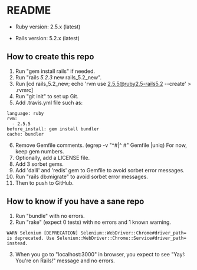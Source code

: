 # README

* Ruby version: 2.5.x (latest)

* Rails version: 5.2.x (latest)

## How to create this repo

 1. Run "gem install rails" if needed.
 2. Run "rails _5.2.3_ new rails_5.2_new".
 3. Run [cd rails_5.2_new; echo 'rvm use 2.5.5@ruby2.5-rails5.2 --create' > .rvmrc]
 4. Run "git init" to set up Git.
 5. Add .travis.yml file such as:
```
language: ruby
rvm:
  - 2.5.5
before_install: gem install bundler
cache: bundler
```
 6. Remove Gemfile comments. (egrep -v "^#|^  #" Gemfile |uniq)
    For now, keep gem numbers.
 7. Optionally, add a LICENSE file.
 8. Add 3 sorbet gems. 
 9. Add 'dalli' and 'redis' gem to Gemfile to avoid sorbet error messages. 
 10. Run "rails db:migrate" to avoid sorbet error messages.
 11. Then to push to GitHub.

## How to know if you have a sane repo
 1. Run "bundle" with no errors.
 2. Run "rake" (expect 0 tests) with no errors and 1 known warning.
```
WARN Selenium [DEPRECATION] Selenium::WebDriver::Chrome#driver_path=
is deprecated. Use Selenium::WebDriver::Chrome::Service#driver_path= instead.
```
 3. When you go to "localhost:3000" in browser, you expect to see
   "Yay!: You're on Rails!" message and no errors.

